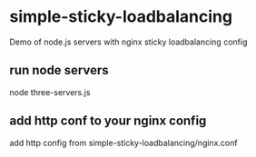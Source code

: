 # simple-sticky-loadbalancing
Demo of node.js servers with nginx sticky loadbalancing config

## run node servers
node three-servers.js

## add http conf to your nginx config 
add http config from simple-sticky-loadbalancing/nginx.conf
